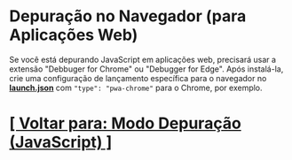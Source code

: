# Depuração no Navegador (para Aplicações Web)

Se você está depurando JavaScript em aplicações web, precisará usar a extensão "Debbuger for Chrome" ou "Debugger for Edge". Após instalá-la, crie uma configuração de lançamento específica para o navegador no [**launch.json**](../../1-configuracoes-ambiente/4-launch-json.md) com `"type": "pwa-chrome"` para o Chrome, por exemplo.

# [[ Voltar para: Modo Depuração (JavaScript) ]](./1-modo-depuração-javascript.md)